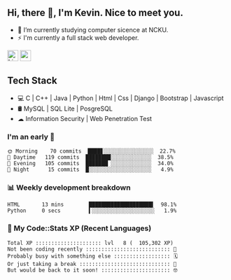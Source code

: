 ## Hi, there 👋, I'm Kevin. Nice to meet you.

- 🌱 I’m currently studying computer sicence at NCKU.
- ⚡ I'm currently a full stack web developer.

<a href="https://www.linkedin.com/in/kevin12686/"><img alt="LinkedIn" src="https://img.shields.io/badge/linkedin%20-%230077B5.svg?&style=for-the-badge&logo=linkedin&logoColor=white" height=25></a>
<a href="https://www.instagram.com/kevin12686/"><img src="https://img.shields.io/badge/instagram-3f729b?&style=for-the-badge&logo=instagram&logoColor=white" height=25></a>

## Tech Stack

* 💻 C | C++ | Java | Python | Html | Css | Django | Bootstrap | Javascript
* 🛢️ MySQL | SQL Lite | PosgreSQL
* ☁ Information Security | Web Penetration Test

### I'm an early 🐤

<!-- early_bird start -->

```text
🌞 Morning    70 commits  ████▊░░░░░░░░░░░░░░░░  22.7%
🌆 Daytime   119 commits  ████████░░░░░░░░░░░░░  38.5%
🌃 Evening   105 commits  ███████▏░░░░░░░░░░░░░  34.0%
🌙 Night      15 commits  █░░░░░░░░░░░░░░░░░░░░   4.9%
```

<!-- early_bird end -->

### 📊 Weekly development breakdown

<!-- code_time start -->

```text
HTML       13 mins        ████████████████████▌  98.1%
Python     0 secs         ▍░░░░░░░░░░░░░░░░░░░░   1.9%
```

<!-- code_time end -->

### 🧰 My Code::Stats XP (Recent Languages)

<!-- codestats start -->

```text
Total XP ::::::::::::::::::::: lvl   8 (  105,302 XP) 
Not been coding recently ::::::::::::::::::::::::::: 🙈
Probably busy with something else :::::::::::::::::: 🗓
Or just taking a break ::::::::::::::::::::::::::::: 🌴
But would be back to it soon! :::::::::::::::::::::: 🤓
```

<!-- codestats end -->
